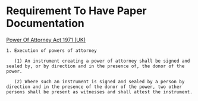 # Requirement To Have Paper Documentation

[Power Of Attorney Act 1971 (UK)](https://www.legislation.gov.uk/ukpga/1971/27/section/1/enacted)

```
1. Execution of powers of attorney

   (1) An instrument creating a power of attorney shall be signed and sealed by, or by direction and in the presence of, the donor of the power.

   (2) Where such an instrument is signed and sealed by a person by direction and in the presence of the donor of the power, two other persons shall be present as witnesses and shall attest the instrument.
```
